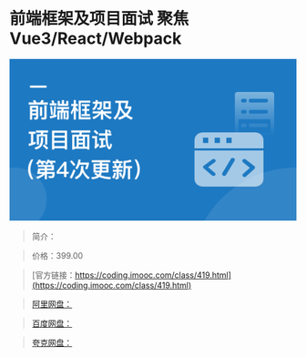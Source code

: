 # 前端框架及项目面试 聚焦Vue3/React/Webpack

![img](../../assets/6164023209bc7ea405400304.png)

> 简介：

> 价格：399.00

> [官方链接：https://coding.imooc.com/class/419.html](https://coding.imooc.com/class/419.html)

> [阿里网盘：]()

> [百度网盘：]()

> [夸克网盘：]()

